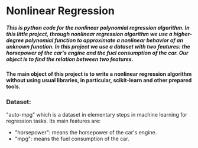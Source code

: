 
# Nonlinear Regression


##### This is python code for the nonlinear polynomial regression algorithm. In this little project, through nonlinear regression algorithm we use a higher-degree polynomial function to approximate a nonlinear behavior of an unknown function. In this project we use a dataset with two features: the horsepower of the car's engine and the fuel consumption of the car. Our object is to find the relation between two features.




#### The main object of this project is to write a nonlinear regression algorithm without using usual libraries, in particular, scikit-learn and other prepared tools.



### Dataset:

"auto-mpg" which is a dataset in elementary steps in machine learning for regression tasks. Its main features are:

+ "horsepower": means the horsepower of the car's engine.
+ "mpg": means the fuel consumption of the car.



